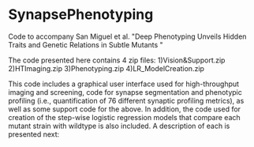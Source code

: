 # SynapsePhenotyping
Code to accompany San Miguel et al. "Deep Phenotyping Unveils Hidden Traits and Genetic Relations  in Subtle Mutants "

The code presented here contains 4 zip files:
1)Vision&Support.zip
2)HTImaging.zip
3)Phenotyping.zip
4)LR_ModelCreation.zip


This code includes a graphical user interface used for high-throughput imaging and screening, code for synapse segmentation and phenotypic profiling (i.e., quantification of 76 different synaptic profiling metrics), as well as some support code for the above. In addition, the code used for creation of the step-wise logistic regression models that compare each mutant strain with wildtype is also included. A description of each is presented next:

